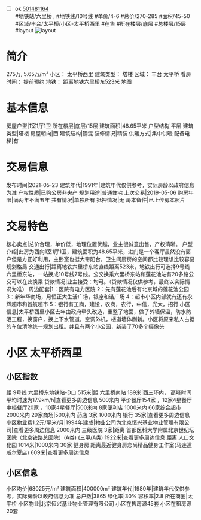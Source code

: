 - [ ] ok [501481164](https://bj.5i5j.com/ershoufang/501481164.html)  
 #地铁站/六里桥 ,  #地铁线/10号线
#单价/4-6 #总价/270-285 #面积/45-50   #区域/丰台/太平桥/小区-太平桥西里 #在售 #所在楼层/底层 #总楼层/15层 #layout 
![layout](http://image2a.5i5j.com/bdir/layout/152053.jpg_P5.jpg) 
# 简介 
 275万,  5.65万/m² 
小区： 太平桥西里
建筑类型： 塔楼
区域： 丰台 太平桥
看房时间： 提前预约
地铁： 距离地铁六里桥东523米 地图
# 基本信息 
 房屋户型|1室1厅1卫
所在楼层|底层/15层
建筑面积|48.65平米
户型结构|平层
建筑类型|塔楼
房屋朝向|西
建筑结构|钢混
装修情况|精装
供暖方式|集中供暖
配备电梯|有
# 交易信息 
 发布时间|2021-05-23
建筑年代|1991年|建筑年代仅供参考，实际房龄以政府信息为准
产权性质|已购公房非央产
规划用途|普通住宅
上次交易|2019-05-06
购房年限|满两年不满五年
共有情况|单独所有
抵押情况|无
房本备件|已上传房本照片
# 交易特色 
 核心卖点|总价合理，单价低，地理位置优越，业主很诚意出售，产权清晰。
户型介绍|此房为西向1室1厅1卫，建筑面积为48.65平米，进门是一个客厅虽然没有窗户但是方正好利用，主卧室也挺大带阳台，卫生间厨房的空间都比较理想比较容易规划格局
交通出行|距离地铁六里桥东站直线距离523米，地铁出行可选择9号线六里桥东站，一站换成10号线7号线。公交换乘六里桥东站和莲花池站有20多路公交可以在此换乘
贷款情况|业主接受：均可。（贷款情况仅供参考，最终以实际情况为准）
周边配套|1：医院有电力医院 2：先有莲花池后有北京城的莲花池公园 3：新年华商场，月恒正大生活广场，银座和谐广场 4：超市小区内部就有还有永辉超市和首航超市 5：银行有工商，建设，农商，农行，中信，光大，招行
小区信息|太平桥西里小区去年由政府牵头改造，重整了地面，做了外墙保温，防水防晒工程，换窗户，换上下水管道，空调外机，楼道墙体刷新。小区将原来私人占据的车位清除统一规划出租。并且有两个小公园，新装了70多个摄像头
# 小区 太平桥西里
## 小区指数 
 距 9号线 六里桥东地铁站-D口 515米|距 六里桥南站 189米|西三环内， 高峰时间平均时速为17.9km/h|查看更多周边信息
500米内 平价餐厅154家 ，12家4星餐厅
中档餐厅20家 ，10家4星餐厅|500米内 8家便利店
1000米内 66家综合超市
2000米内 29家商场|500米内 药店 3家
1000米内 银行 35家|查看更多周边信息
小区物业费1.2元/平米/月|1994年建成|物业公司为北京恒兴基业物业管理有限公司|查看更多周边信息
2000米内 三级医院 3家|距离 首都医科大学附属北京世纪坛医院（北京铁路总医院）(A类) (三甲/A类) 1922米|查看更多周边信息
距离 人口文化园 1014米|1000米内 30家 健身房
距离最近健身房恋尚精品健身工作室(马连道威尔夏店) 609米|查看更多周边信息
## 小区信息 
 小区均价|68025元/m²
建筑面积|400000m²
建筑年代|1980年|建筑年代仅供参考，实际房龄以政府信息为准
总户数|3865
绿化率|30%
容积率|2.8
所在商圈|太平桥
小区物业|北京恒兴基业物业管理有限公司
小区在售房源45套
小区在租房源20套
